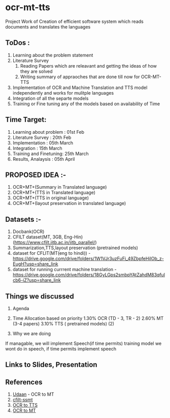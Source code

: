 # ocr-mt-tts
Project Work of Creation of efficient software system which reads documents and translates the languages 


## ToDos :

1. Learning about the problem statement
2. Literature Survey 
   1. Reading Papers which are releavant and getting the ideas of how they are solved 
   2. Writing summary of appraoches that are done till now for OCR-MT-TTS   
3. Implementation of OCR and Machine Translation and TTS model independently and works for mulitple languages
4. Integration of all the separte models
5. Training or Fine tuning any of the models based on availability of Time


## Time Target:

1. Learning about problem : 01st Feb
2. Literature Survey      : 20th Feb
3. Implementation         : 05th March
4. Integration            : 15th March
5. Training and Finetuning: 25th March
6. Results, Analaysis     : 05th April


## PROPOSED IDEA :-
1. OCR+MT+(Summary in Translated language)
2. OCR+MT+(TTS in Translated language)
3. OCR+MT+(TTS in original language)
4. OCR+MT+(layout preservation in translated language) 


## Datasets :-
1. Docbank(OCR)
2. CFILT dataset(MT, 3GB, Eng-Hin) (https://www.cfilt.iitb.ac.in/iitb_parallel/)
3. Summarization,TTS,layout preservation (pretrained models)
4. dataset for CFLIT(MT(eng to hindi)) - https://drive.google.com/drive/folders/1W1VJr3uzFuFi_49ZbpfeHiIOb_z-EugH?usp=share_link
5. dataset for running currrent machine translation - https://drive.google.com/drive/folders/18GyLGps2smbpYAtZahdM83qfulcb6-iZ?usp=share_link

## Things we discussed

1. Agenda
2. Time Allocation based on priority
   1.30% OCR (TD - 3, TR - 2)
   2.60% MT (3-4 papers)
   3.10% TTS ( pretrained models) (2)

4. Why we are doing



If managable, we will implement Speech(if time permits)
training model we wont do in speech, if time permits implement speech


## Links to Slides, Presentation

## References

1. [Udaan](https://udaanproject.org/) - OCR to MT
2. [cfilt-ssmt](https://www.cfilt.iitb.ac.in/ssmt/speech2speech)
3. [OCR to TTS](https://ieeexplore.ieee.org/stamp/stamp.jsp?tp=&arnumber=9697030)
4. [OCR to MT](https://arxiv.org/abs/1910.05535)
